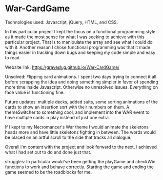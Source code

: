 # War-CardGame

Technologies used:
Javascript, jQuery, HTML, and CSS.


In this particular project I kept the focus on a functional programming style as it made the most sense for what I was seeking to achieve with this particular project. That is to manipulate the array and see what I could do with it.
Another reason I chose functional programming was that it made things easier in tracking down bugs and keeping my code simple and easy to read.

Website link: https://graveslug.github.io/War-CardGame/


Unsolved: Flipping card animations. I spent two days trying to connect it all before scrapping the idea and doing something simpler in favor of spending more time inside Javascript.
Otherwise no unresolved issues. Everything on face value is functioning fine.

Future updates: multiple decks, added suits, some sorting animations of the cards to show an insertion sort with their numbers on them. A themeSwitcher to something cool, and  implement into the WAR event to have multiple cards in play instead of just one extra.

If I kept to my Necromancer's War theme I would animate the skeletons heads more and have little skeletons fighting in between. The words would be placed on an artful scroll to the side that tracks all dialogue.

Overall I'm content with the project and look forward to the next. I achieved what I had set out to do and done just that.


struggles: In particular would've been getting the playGame and checkWin functions to work and behave correctly. Starting the game and ending the game seemed to be the roadblocks for me. 
